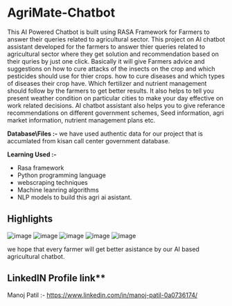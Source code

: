 # AgriMate-Chatbot
This AI Powered Chatbot is built using RASA Framework for Farmers to answer their queries related  to agricultural sector.
This project on AI chatbot assistant developed for the farmers to answer thier queries related  to agricultural sector where they get solution and recommendation based on their quries by just one click. Basically it will give Farmers advice and suggestions on how to cure attacks of the insects on the crop and which pesticides should use for thier crops. how to cure diseases and which types of diseases their crop have. Which fertilizer and nutrient management should follow by the farmers to get better results. It also helps to tell you present weather condition on particular cities to make your day effective on work related decisions. AI chatbot assistant also helps you to give referance recommendations on different government schemes, Seed information, agri market information, nutrient management plans etc.

**Database\Files :-** 
we have used authentic data for our project that is accumlated from kisan call center government database.

**Learning Used :-**
- Rasa framework
- Python programming language
- webscraping techniques
- Machine leanring algorithms
- NLP models to  build this agri ai asistant.

## Highlights
![image](https://user-images.githubusercontent.com/86981479/144491904-b287e4d6-ab72-41d9-9943-fbe915d6df48.png)
![image](https://user-images.githubusercontent.com/86981479/144492016-2625b83d-b44c-4e43-acb3-ce4fbc8fec0d.png)
![image](https://user-images.githubusercontent.com/86981479/144492175-4a6aacb5-b732-4595-8868-de7661360dd6.png)
![image](https://user-images.githubusercontent.com/86981479/144492282-448cdbd0-08d2-433f-84af-98b428c6ae7e.png)
![image](https://user-images.githubusercontent.com/86981479/144492434-a978bc7e-043f-4a1f-94e7-9275ef8bab36.png)

we hope that every farmer will get better asistance by our AI based agricultural chatbot.

## LinkedIN Profile link**

Manoj Patil :- https://www.linkedin.com/in/manoj-patil-0a0736174/
